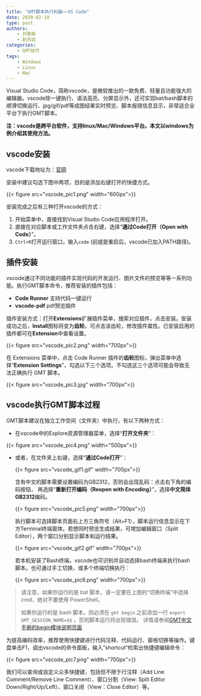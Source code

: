 ```yaml
---
title: "GMT脚本执行利器——VS Code"
date: 2020-02-19
type: post
authors:
    - 刘珠妹
    - 赵志远
categories:
    - GMT技巧
tags:
    - Windows
    - Linux
    - Mac
---
```


Visual Studio Code，简称vscode，是微软推出的一款免费、轻量且功能强大的编辑器。vscode除一键执行、语法高亮、分屏显示外，还可实现bat/bash脚本的顺滑切换运行、jpg/gif/pdf等成图结果实时预览、脚本报错信息显示，非常适合全平台下执行GMT脚本。

**注：vscode是跨平台软件，支持linux/Mac/Windows平台。本文以windows为例介绍其使用方法。**

## vscode安装

vscode下载地址为：[官网](https://code.visualstudio.com/Download)

安装中建议勾选下图中两项，目的是添加右键打开的快捷方式。

{{< figure src="vscode_pic1.png"  width="600px">}}

安装完成之后有三种打开vscode的方式：

1. 开始菜单中，直接找到Visual Studio Code应用程序打开。
2. 直接在对应脚本或工作文件夹点击右键，选择“**通过Code打开（Open with Code）**”。
3. `Ctrl+R`打开运行窗口，输入`code` (前提是重启后，vscode已加入PATH路径)。

## 插件安装

vscode通过不同功能的插件实现代码的开发运行、图片文件的预览等等一系列功能。执行GMT脚本命令，推荐安装的插件包括：

- **Code Runner** 支持代码一键运行
- **vscode-pdf** pdf预览插件

插件安装方式：打开**Extensions**扩展插件菜单，搜索对应插件，点击安装。安装成功之后，**Install**图标将变为**齿轮**，可点击该齿轮，修改插件属性。已安装启用的插件都可在**Extension**中查看设置。

{{< figure src="vscode_pic2.png"  width="700px">}}

在 Extensions 菜单中，点击 Code Runner 插件的**齿轮**图标，弹出菜单中选择“**Extension Settings**”，勾选以下三个选项。不勾选这三个选项可能会导致无法正确执行 GMT 脚本。

{{< figure src="vscode_pic3.jpg" width="700px">}}

## vscode执行GMT脚本过程

GMT脚本建议在独立工作空间（文件夹）中执行，有以下两种方式：

- 在vscode中的Explore资源管理器菜单，选择“**打开文件夹**“：

{{< figure src="vscode_pic4.png" width="500px">}}

- 或者，在文件夹上右键，选择“**通过Code打开**”：

   {{< figure src="vscode_gif1.gif"  width="700px">}}

   含有中文的脚本需要设置编码为GB2312，否则会出现乱码：点击右下角的编码按钮，
   再选择“**重新打开编码（Reopen with Encoding）**”，选择**中文简体GB2312**编码。

   {{< figure src="vscode_pic5.png" width="700px">}}

   执行脚本可选择脚本页面右上方三角符号（Alt+F1），脚本运行信息显示在下方Terminal终端窗体。若想同时预览生成结果，可增加编辑窗口（Split Editor），两个窗口分别显示脚本和运行结果。

   {{< figure src="vscode_gif2.gif"  width="700px">}}

   若本机安装了Bash终端，vscode也可识别并自动选择bash终端来执行bash脚本。也可通过手工切换，或多个终端切换执行：

   {{< figure src="vscode_pic6.png"  width="700px">}}

> 请注意，如果你运行的是 bat 脚本，请一定要在上图的“切换终端”中选择 cmd，绝对不要使用 PowerShell。
>
> 如果你运行的是 bash 脚本，则必须在 `gmt begin` 之前添加一行 `export GMT_SESSION_NAME=$$` ，否则脚本运行将出现错误。
> 详情请参阅[GMT中文手册的begin模块说明页面](https://docs.gmt-china.org/latest/module/begin/#unix-shell)

   为提高编码效率，推荐使用快捷键进行代码注释、代码运行、窗格切换等操作。键盘单击F1，调出vscode的命令面板，输入”shortcut“检索出快捷键编辑命令：

   {{< figure src="vscode_pic7.png"  width="700px">}}

   我们可以查询或自定义众多快捷键，包括但不限于行注释（Add Line Comment/Remove Line Comment）、窗口分割（View: Split Editor Down/Right/Up/Left）、窗口关闭（View：Close Editor）等。
